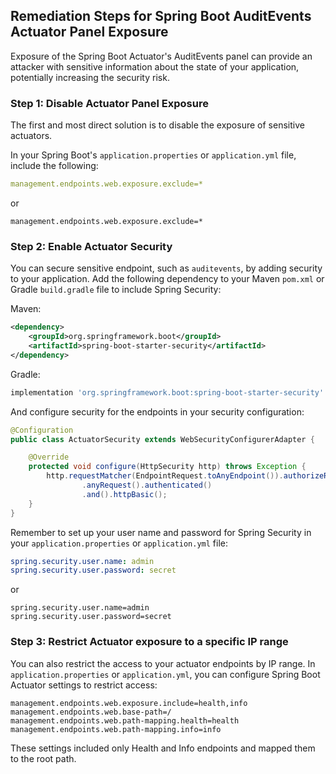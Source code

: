 

## Remediation Steps for Spring Boot AuditEvents Actuator Panel Exposure
Exposure of the Spring Boot Actuator's AuditEvents panel can provide an attacker with sensitive information about the state of your application, potentially increasing the security risk.

### Step 1: Disable Actuator Panel Exposure

The first and most direct solution is to disable the exposure of sensitive actuators. 

In your Spring Boot's `application.properties` or `application.yml` file, include the following:

```yaml
management.endpoints.web.exposure.exclude=*
```

or

```properties
management.endpoints.web.exposure.exclude=*
```

### Step 2: Enable Actuator Security

You can secure sensitive endpoint, such as `auditevents`, by adding security to your application. Add the following dependency to your Maven `pom.xml` or Gradle `build.gradle` file to include Spring Security:

Maven:

```xml
<dependency>
    <groupId>org.springframework.boot</groupId>
    <artifactId>spring-boot-starter-security</artifactId>
</dependency>
```

Gradle:

```groovy
implementation 'org.springframework.boot:spring-boot-starter-security'
```

And configure security for the endpoints in your security configuration:

```java
@Configuration
public class ActuatorSecurity extends WebSecurityConfigurerAdapter {

    @Override
    protected void configure(HttpSecurity http) throws Exception {
        http.requestMatcher(EndpointRequest.toAnyEndpoint()).authorizeRequests()
                .anyRequest().authenticated()
                .and().httpBasic();
    }
}
```

Remember to set up your user name and password for Spring Security in your `application.properties` or `application.yml` file:

```yaml
spring.security.user.name: admin
spring.security.user.password: secret
```

or 

```properties
spring.security.user.name=admin
spring.security.user.password=secret
```

### Step 3: Restrict Actuator exposure to a specific IP range

You can also restrict the access to your actuator endpoints by IP range. In `application.properties` or `application.yml`, you can configure Spring Boot Actuator settings to restrict access:

```properties
management.endpoints.web.exposure.include=health,info
management.endpoints.web.base-path=/
management.endpoints.web.path-mapping.health=health
management.endpoints.web.path-mapping.info=info
```
These settings included only Health and Info endpoints and mapped them to the root path.
